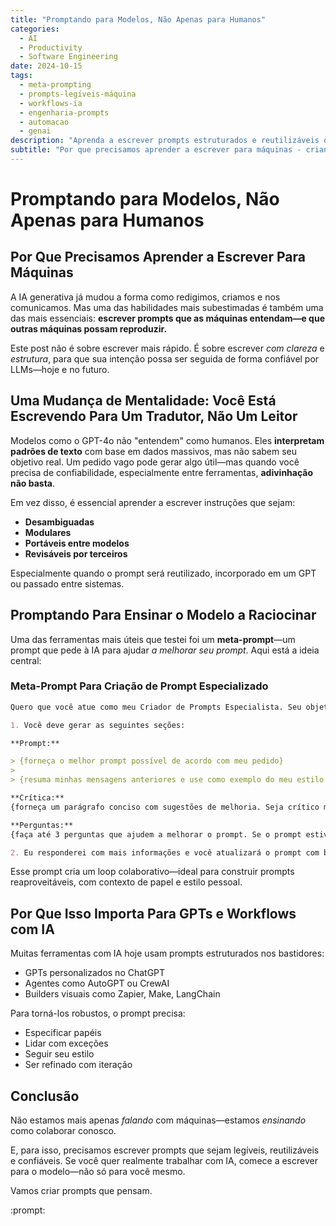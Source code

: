 ```yaml
---
title: "Promptando para Modelos, Não Apenas para Humanos"
categories:
  - AI
  - Productivity
  - Software Engineering
date: 2024-10-15
tags:
  - meta-prompting
  - prompts-legíveis-máquina
  - workflows-ia
  - engenharia-prompts
  - automacao
  - genai
description: "Aprenda a escrever prompts estruturados e reutilizáveis que máquinas entendem e podem executar confiavelmente em diferentes sistemas de IA."
subtitle: "Por que precisamos aprender a escrever para máquinas - criando prompts inequívocos, modulares e portáveis entre sistemas e ferramentas de IA."
---
```


# Promptando para Modelos, Não Apenas para Humanos

## Por Que Precisamos Aprender a Escrever Para Máquinas

A IA generativa já mudou a forma como redigimos, criamos e nos comunicamos. Mas uma das habilidades mais subestimadas é também uma das mais essenciais: **escrever prompts que as máquinas entendam—e que outras máquinas possam reproduzir.**

Este post não é sobre escrever mais rápido. É sobre escrever _com clareza_ e _estrutura_, para que sua intenção possa ser seguida de forma confiável por LLMs—hoje e no futuro.

## Uma Mudança de Mentalidade: Você Está Escrevendo Para Um Tradutor, Não Um Leitor

Modelos como o GPT-4o não "entendem" como humanos. Eles **interpretam padrões de texto** com base em dados massivos, mas não sabem seu objetivo real. Um pedido vago pode gerar algo útil—mas quando você precisa de confiabilidade, especialmente entre ferramentas, **adivinhação não basta**.

Em vez disso, é essencial aprender a escrever instruções que sejam:

- **Desambiguadas**
- **Modulares**
- **Portáveis entre modelos**
- **Revisáveis por terceiros**

Especialmente quando o prompt será reutilizado, incorporado em um GPT ou passado entre sistemas.

## Promptando Para Ensinar o Modelo a Raciocinar

Uma das ferramentas mais úteis que testei foi um **meta-prompt**—um prompt que pede à IA para ajudar _a melhorar seu prompt_. Aqui está a ideia central:

### Meta-Prompt Para Criação de Prompt Especializado

```markdown
Quero que você atue como meu Criador de Prompts Especialista. Seu objetivo é me ajudar a criar o melhor prompt possível para minha necessidade. O prompt que você fornecer deve ser escrito como se eu estivesse fazendo a solicitação ao ChatGPT. Considere que este prompt será usado em uma interface com o GPT-4o. O prompt também deve instruir o modelo a escrever no meu estilo de comunicação. O processo é o seguinte:

1. Você deve gerar as seguintes seções:

**Prompt:**

> {forneça o melhor prompt possível de acordo com meu pedido}
>
> {resuma minhas mensagens anteriores e use como exemplo do meu estilo de comunicação}

**Crítica:**
{forneça um parágrafo conciso com sugestões de melhoria. Seja crítico mesmo que o prompt esteja bom. Inclua pressupostos e possíveis problemas}

**Perguntas:**
{faça até 3 perguntas que ajudem a melhorar o prompt. Se o prompt estiver vago, pergunte o que falta para que ele fique mais completo}

2. Eu responderei com mais informações e você atualizará o prompt com base nelas, repetindo o processo até que o prompt esteja perfeito.
```

Esse prompt cria um loop colaborativo—ideal para construir prompts reaproveitáveis, com contexto de papel e estilo pessoal.

## Por Que Isso Importa Para GPTs e Workflows com IA

Muitas ferramentas com IA hoje usam prompts estruturados nos bastidores:

- GPTs personalizados no ChatGPT
- Agentes como AutoGPT ou CrewAI
- Builders visuais como Zapier, Make, LangChain

Para torná-los robustos, o prompt precisa:

- Especificar papéis
- Lidar com exceções
- Seguir seu estilo
- Ser refinado com iteração

## Conclusão

Não estamos mais apenas _falando_ com máquinas—estamos _ensinando_ como colaborar conosco.

E, para isso, precisamos escrever prompts que sejam legíveis, reutilizáveis e confiáveis. Se você quer realmente trabalhar com IA, comece a escrever para o modelo—não só para você mesmo.

Vamos criar prompts que pensam.

:prompt:
